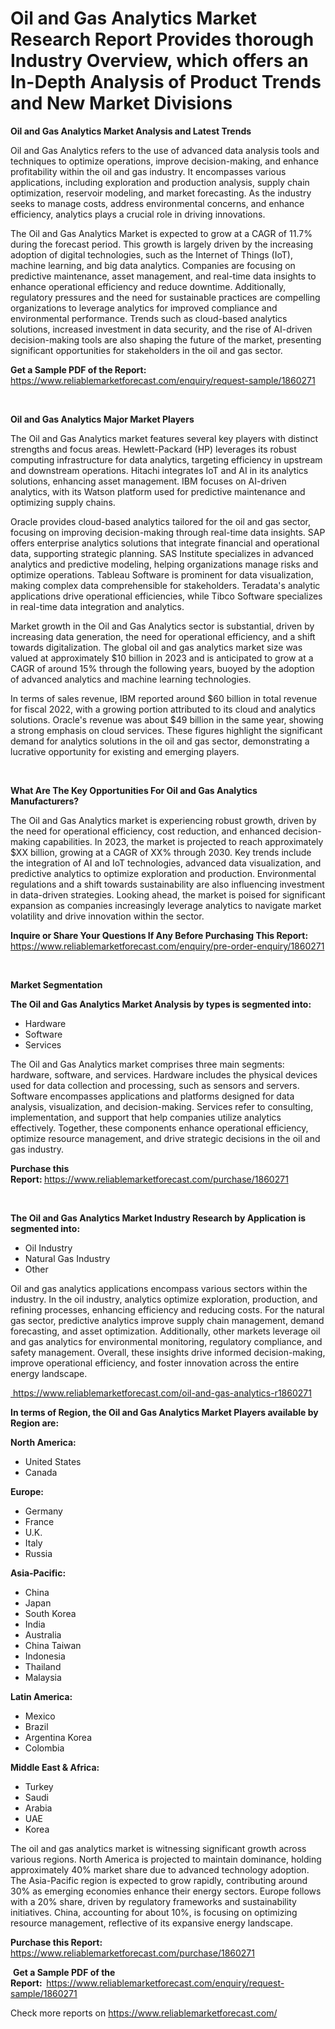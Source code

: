 <p><h1>Oil and Gas Analytics Market Research Report Provides thorough Industry Overview, which offers an In-Depth Analysis of Product Trends and New Market Divisions</h1></p><p><strong>Oil and Gas Analytics Market Analysis and Latest Trends</strong></p>
<p><p>Oil and Gas Analytics refers to the use of advanced data analysis tools and techniques to optimize operations, improve decision-making, and enhance profitability within the oil and gas industry. It encompasses various applications, including exploration and production analysis, supply chain optimization, reservoir modeling, and market forecasting. As the industry seeks to manage costs, address environmental concerns, and enhance efficiency, analytics plays a crucial role in driving innovations.</p><p>The Oil and Gas Analytics Market is expected to grow at a CAGR of 11.7% during the forecast period. This growth is largely driven by the increasing adoption of digital technologies, such as the Internet of Things (IoT), machine learning, and big data analytics. Companies are focusing on predictive maintenance, asset management, and real-time data insights to enhance operational efficiency and reduce downtime. Additionally, regulatory pressures and the need for sustainable practices are compelling organizations to leverage analytics for improved compliance and environmental performance. Trends such as cloud-based analytics solutions, increased investment in data security, and the rise of AI-driven decision-making tools are also shaping the future of the market, presenting significant opportunities for stakeholders in the oil and gas sector.</p></p>
<p><strong>Get a Sample PDF of the Report:&nbsp;</strong> <a href="https://www.reliablemarketforecast.com/enquiry/request-sample/1860271?utm_campaign=2603&utm_medium=2&utm_source=Github&utm_content=ia&utm_term=31032025&utm_id=oil-and-gas-analytics">https://www.reliablemarketforecast.com/enquiry/request-sample/1860271</a></p>
<p>&nbsp;</p>
<p><strong>Oil and Gas Analytics Major Market Players</strong></p>
<p><p>The Oil and Gas Analytics market features several key players with distinct strengths and focus areas. Hewlett-Packard (HP) leverages its robust computing infrastructure for data analytics, targeting efficiency in upstream and downstream operations. Hitachi integrates IoT and AI in its analytics solutions, enhancing asset management. IBM focuses on AI-driven analytics, with its Watson platform used for predictive maintenance and optimizing supply chains.</p><p>Oracle provides cloud-based analytics tailored for the oil and gas sector, focusing on improving decision-making through real-time data insights. SAP offers enterprise analytics solutions that integrate financial and operational data, supporting strategic planning. SAS Institute specializes in advanced analytics and predictive modeling, helping organizations manage risks and optimize operations. Tableau Software is prominent for data visualization, making complex data comprehensible for stakeholders. Teradata's analytic applications drive operational efficiencies, while Tibco Software specializes in real-time data integration and analytics.</p><p>Market growth in the Oil and Gas Analytics sector is substantial, driven by increasing data generation, the need for operational efficiency, and a shift towards digitalization. The global oil and gas analytics market size was valued at approximately $10 billion in 2023 and is anticipated to grow at a CAGR of around 15% through the following years, buoyed by the adoption of advanced analytics and machine learning technologies.</p><p>In terms of sales revenue, IBM reported around $60 billion in total revenue for fiscal 2022, with a growing portion attributed to its cloud and analytics solutions. Oracle's revenue was about $49 billion in the same year, showing a strong emphasis on cloud services. These figures highlight the significant demand for analytics solutions in the oil and gas sector, demonstrating a lucrative opportunity for existing and emerging players.</p></p>
<p>&nbsp;</p>
<p><strong>What Are The Key Opportunities For Oil and Gas Analytics Manufacturers?</strong></p>
<p><p>The Oil and Gas Analytics market is experiencing robust growth, driven by the need for operational efficiency, cost reduction, and enhanced decision-making capabilities. In 2023, the market is projected to reach approximately $XX billion, growing at a CAGR of XX% through 2030. Key trends include the integration of AI and IoT technologies, advanced data visualization, and predictive analytics to optimize exploration and production. Environmental regulations and a shift towards sustainability are also influencing investment in data-driven strategies. Looking ahead, the market is poised for significant expansion as companies increasingly leverage analytics to navigate market volatility and drive innovation within the sector.</p></p>
<p><strong>Inquire or Share Your Questions If Any Before Purchasing This Report:</strong> <a href="https://www.reliablemarketforecast.com/enquiry/pre-order-enquiry/1860271?utm_campaign=2603&utm_medium=2&utm_source=Github&utm_content=ia&utm_term=31032025&utm_id=oil-and-gas-analytics">https://www.reliablemarketforecast.com/enquiry/pre-order-enquiry/1860271</a></p>
<p>&nbsp;</p>
<p><strong>Market Segmentation</strong></p>
<p><strong>The Oil and Gas Analytics Market Analysis by types is segmented into:</strong></p>
<p><ul><li>Hardware</li><li>Software</li><li>Services</li></ul></p>
<p><p>The Oil and Gas Analytics market comprises three main segments: hardware, software, and services. Hardware includes the physical devices used for data collection and processing, such as sensors and servers. Software encompasses applications and platforms designed for data analysis, visualization, and decision-making. Services refer to consulting, implementation, and support that help companies utilize analytics effectively. Together, these components enhance operational efficiency, optimize resource management, and drive strategic decisions in the oil and gas industry.</p></p>
<p><strong>Purchase this Report:&nbsp;</strong><a href="https://www.reliablemarketforecast.com/purchase/1860271?utm_campaign=2603&utm_medium=2&utm_source=Github&utm_content=ia&utm_term=31032025&utm_id=oil-and-gas-analytics">https://www.reliablemarketforecast.com/purchase/1860271</a></p>
<p>&nbsp;</p>
<p><strong>The Oil and Gas Analytics Market Industry Research by Application is segmented into:</strong></p>
<p><ul><li>Oil Industry</li><li>Natural Gas Industry</li><li>Other</li></ul></p>
<p><p>Oil and gas analytics applications encompass various sectors within the industry. In the oil industry, analytics optimize exploration, production, and refining processes, enhancing efficiency and reducing costs. For the natural gas sector, predictive analytics improve supply chain management, demand forecasting, and asset optimization. Additionally, other markets leverage oil and gas analytics for environmental monitoring, regulatory compliance, and safety management. Overall, these insights drive informed decision-making, improve operational efficiency, and foster innovation across the entire energy landscape.</p></p>
<p><a href="https://www.reliablemarketforecast.com/oil-and-gas-analytics-r1860271?utm_campaign=2603&utm_medium=2&utm_source=Github&utm_content=ia&utm_term=31032025&utm_id=oil-and-gas-analytics">&nbsp;https://www.reliablemarketforecast.com/oil-and-gas-analytics-r1860271</a></p>
<p><strong>In terms of Region, the Oil and Gas Analytics Market Players available by Region are:</strong></p>
<p>
    <p> <strong> North America: </strong>
        <ul>
            <li>United States</li>
            <li>Canada</li>
        </ul>
        </p> 
    <p> <strong> Europe: </strong>
        <ul>
            <li>Germany</li>
            <li>France</li>
            <li>U.K.</li>
            <li>Italy</li>
            <li>Russia</li>
        </ul>
        </p> 
    <p> <strong> Asia-Pacific: </strong>
        <ul>
            <li>China</li>
            <li>Japan</li>
            <li>South Korea</li>
            <li>India</li>
            <li>Australia</li>
            <li>China Taiwan</li>
            <li>Indonesia</li>
            <li>Thailand</li>
            <li>Malaysia</li>
        </ul>
        </p> 
    <p> <strong> Latin America: </strong>
        <ul>
            <li>Mexico</li>
            <li>Brazil</li>
            <li>Argentina Korea</li>
            <li>Colombia</li>
        </ul>
        </p> 
    <p> <strong> Middle East & Africa: </strong>
        <ul>
            <li>Turkey</li>
            <li>Saudi</li>
            <li>Arabia</li>
            <li>UAE</li>
            <li>Korea</li>
        </ul>
    </p>
    </p>
<p><p>The oil and gas analytics market is witnessing significant growth across various regions. North America is projected to maintain dominance, holding approximately 40% market share due to advanced technology adoption. The Asia-Pacific region is expected to grow rapidly, contributing around 30% as emerging economies enhance their energy sectors. Europe follows with a 20% share, driven by regulatory frameworks and sustainability initiatives. China, accounting for about 10%, is focusing on optimizing resource management, reflective of its expansive energy landscape.</p></p>
<p><strong>Purchase this Report: </strong><a href="https://www.reliablemarketforecast.com/purchase/1860271?utm_campaign=2603&utm_medium=2&utm_source=Github&utm_content=ia&utm_term=31032025&utm_id=oil-and-gas-analytics">https://www.reliablemarketforecast.com/purchase/1860271</a></p>
<p>&nbsp;<strong>Get a Sample PDF of the Report:&nbsp;&nbsp;</strong><a href="https://www.reliablemarketforecast.com/enquiry/request-sample/1860271?utm_campaign=2603&utm_medium=2&utm_source=Github&utm_content=ia&utm_term=31032025&utm_id=oil-and-gas-analytics">https://www.reliablemarketforecast.com/enquiry/request-sample/1860271</a></p>
<p><strong></strong></p>
<p>Check more reports on <a href="https://www.reliablemarketforecast.com/?utm_campaign=2603&utm_medium=2&utm_source=Github&utm_content=ia&utm_term=31032025&utm_id=oil-and-gas-analytics">https://www.reliablemarketforecast.com/</a></p>